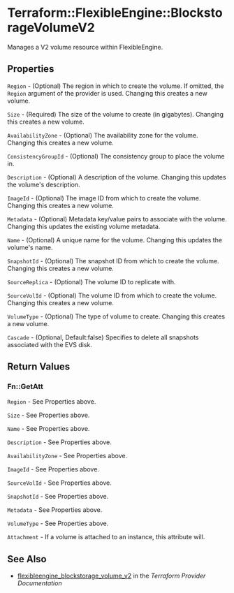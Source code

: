 # Terraform::FlexibleEngine::BlockstorageVolumeV2

Manages a V2 volume resource within FlexibleEngine.

## Properties

`Region` - (Optional) The region in which to create the volume. If omitted, the `Region` argument of the provider is used. Changing this creates a new volume.

`Size` - (Required) The size of the volume to create (in gigabytes). Changing this creates a new volume.

`AvailabilityZone` - (Optional) The availability zone for the volume. Changing this creates a new volume.

`ConsistencyGroupId` - (Optional) The consistency group to place the volume in.

`Description` - (Optional) A description of the volume. Changing this updates the volume's description.

`ImageId` - (Optional) The image ID from which to create the volume. Changing this creates a new volume.

`Metadata` - (Optional) Metadata key/value pairs to associate with the volume. Changing this updates the existing volume metadata.

`Name` - (Optional) A unique name for the volume. Changing this updates the volume's name.

`SnapshotId` - (Optional) The snapshot ID from which to create the volume. Changing this creates a new volume.

`SourceReplica` - (Optional) The volume ID to replicate with.

`SourceVolId` - (Optional) The volume ID from which to create the volume. Changing this creates a new volume.

`VolumeType` - (Optional) The type of volume to create. Changing this creates a new volume.

`Cascade` - (Optional, Default:false) Specifies to delete all snapshots associated with the EVS disk.


## Return Values

### Fn::GetAtt

`Region` - See Properties above.

`Size` - See Properties above.

`Name` - See Properties above.

`Description` - See Properties above.

`AvailabilityZone` - See Properties above.

`ImageId` - See Properties above.

`SourceVolId` - See Properties above.

`SnapshotId` - See Properties above.

`Metadata` - See Properties above.

`VolumeType` - See Properties above.

`Attachment` - If a volume is attached to an instance, this attribute will.

## See Also

* [flexibleengine_blockstorage_volume_v2](https://www.terraform.io/docs/providers/flexibleengine/r/blockstorage_volume_v2.html) in the _Terraform Provider Documentation_